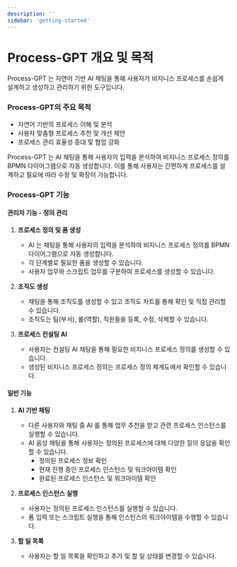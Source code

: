 ```yaml
---
description: ''
sidebar: 'getting-started'
---
```

# Process-GPT 개요 및 목적

Process-GPT 는 자연어 기반 AI 채팅을 통해 사용자가 비지니스 프로세스를 손쉽게 설계하고 생성하고 관리하기 위한 도구입니다.

### Process-GPT의 주요 목적

- 자연어 기반의 프로세스 이해 및 분석
- 사용자 맞춤형 프로세스 추천 및 개선 제안
- 프로세스 관리 효율성 증대 및 협업 강화

Process-GPT 는 AI 채팅을 통해 사용자의 입력을 분석하여 비지니스 프로세스 정의를 BPMN 다이어그램으로 자동 생성합니다.
이를 통해 사용자는 간편하게 프로세스를 설계하고 필요에 따라 수정 및 확장이 가능합니다.


### Process-GPT 기능

#### 관리자 기능 - 정의 관리

1. **프로세스 정의 및 폼 생성**

    - AI 는 채팅을 통해 사용자의 입력을 분석하여 비지니스 프로세스 정의를 BPMN 다이어그램으로 자동 생성합니다.  
    - 각 단계별로 필요한 폼을 생성할 수 있습니다.
    - 사용자 업무와 스크립트 업무를 구분하여 프로세스를 생성할 수 있습니다.

2. **조직도 생성**

    - 채팅을 통해 조직도를 생성할 수 있고 조직도 차트를 통해 확인 및 직접 관리할 수 있습니다.
    - 조직도는 팀(부서), 롤(역할), 직원들을 등록, 수정, 삭제할 수 있습니다.

3. **프로세스 컨설팅 AI**

    - 사용자는 컨설팅 AI 채팅을 통해 필요한 비지니스 프로세스 정의를 생성할 수 있습니다.
    - 생성된 비지니스 프로세스 정의는 프로세스 정의 체계도에서 확인할 수 있습니다.


#### 일반 기능

1. **AI 기반 채팅**
    - 다른 사용자와 채팅 중 AI 를 통해 업무 추천을 받고 관련 프로세스 인스턴스를 실행할 수 있습니다.
    - AI 음성 채팅을 통해 사용자는 정의된 프로세스에 대해 다양한 질의 응답을 확인할 수 있습니다.
        - 정의된 프로세스 정보 확인
        - 현재 진행 중인 프로세스 인스턴스 및 워크아이템 확인
        - 완료된 프로세스 인스턴스 및 워크아이템 확인

2. **프로세스 인스턴스 실행**
    - 사용자는 정의된 프로세스 인스턴스를 실행할 수 있습니다.
    - 폼 입력 또는 스크립트 실행을 통해 인스턴스의 워크아이템을 수행할 수 있습니다.

3. **할 일 목록**
    - 사용자는 할 일 목록을 확인하고 추가 및 할 일 상태를 변경할 수 있습니다.
 
